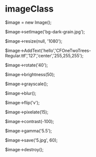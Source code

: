 # imageClass

$image = new Image();

$image->setImage('bg-dark-grain.jpg');

$image->resize(null, '1080');

$image->AddText('hello','CFOneTwoTrees-Regular.ttf','127','center','255,255,255');

$image->rotate('40');

$image->brightness(50);

$image->grayscale();

$image->blur();

$image->flip('v');

$image->pixelate(15);

$image->contrast(-100);

$image->gamma('5.5');

$image->save('5.jpg', 60);

$image->destroy();
